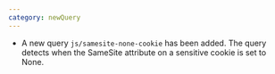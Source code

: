 ```yaml
---
category: newQuery
---
```

* A new query `js/samesite-none-cookie` has been added. The query detects when the SameSite attribute on a sensitive cookie is set to None.
